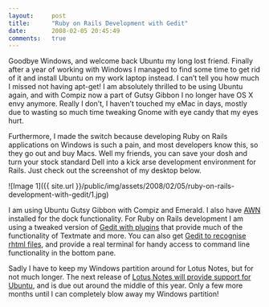 ```yaml
---
layout:     post
title:      "Ruby on Rails Development with Gedit"
date:       2008-02-05 20:45:49
comments:   true
---
```


Goodbye Windows, and welcome back Ubuntu my long lost friend. Finally after a year of working with Windows I managed to find some time to get rid of it and install Ubuntu on my work laptop instead. I can’t tell you how much I missed not having apt-get! I am absolutely thrilled to be using Ubuntu again, and with Compiz now a part of Gutsy Gibbon I no longer have OS X envy anymore. Really I don’t, I haven’t touched my eMac in days, mostly due to wasting so much time tweaking Gnome with eye candy that my eyes hurt.

Furthermore, I made the switch because developing Ruby on Rails applications on Windows is such a pain, and most developers know this, so they go out and buy Macs. Well my friends, you can save your dosh and turn your stock standard Dell into a kick arse development environment for Rails. Just check out the screenshot of my desktop below.

![Image 1]({{ site.url }}/public/img/assets/2008/02/05/ruby-on-rails-development-with-gedit/1.jpg)

I am using Ubuntu Gutsy Gibbon with Compiz and Emerald. I also have [AWN](https://launchpad.net/awn) installed for the dock functionality. For Ruby on Rails development I am using a tweaked version of [Gedit with plugins](http://crepuscular-homunculus.blogspot.com/2007/10/gedit-for-ruby-and-everything-else-on.html) that provide much of the functionality of Textmate and more. You can also get [Gedit to recognise rhtml files](http://robzon.aenima.pl/2007/10/ubuntu-710-rails-gedit-and.html), and provide a real terminal for handy access to command line functionality in the bottom pane.

Sadly I have to keep my Windows partition around for Lotus Notes, but for not much longer. The next release of [Lotus Notes will provide support for Ubuntu](http://www.linux.com/feed/125651), and is due out around the middle of this year. Only a few more months until I can completely blow away my Windows partition!
